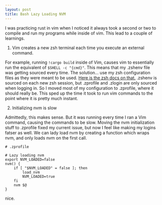 ```yaml
---
layout: post
title: Bash Lazy Loading NVM
---
```


I was practicing rust in vim when I noticed it always took a second or two to compile and run my programs while inside of vim. This lead to a couple of learnings.

1) Vim creates a new zsh terminal each time you execute an external command.

For example, running `!cargo build` inside of Vim, causes vim to essentially run the equivalent of `$SHELL -c "{cmd}"`. This means that my .zshenv file was getting sourced every time. The solution... use my zsh configuration files as they were meant to be used. [Here is the zsh docs on that.](http://zsh.sourceforge.net/FAQ/zshfaq03.html#l19) .zshenv is sourced on each new zsh session, but .zprofile and .zlogin are only sourced when logging in. So I moved most of my configuration to .zprofile, where it should really be. This sped up the time it took to run vim commands to the point where it is pretty much instant.

2) Initializing nvm is slow

Admittedly, this makes sense. But it was running every time I ran a Vim command, causing the commands to be slow. Moving the nvm initialization stuff to .zprofile fixed my current issue, but now I feel like making my logins fatser as well. We can lady load nvm by creating a function which wraps nvm, and only loads nvm on the first call.

```
# .zprofile

# Lazy loading nvm
export NVM_LOADED=false
nvm() {
    if [ "$NVM_LOADED" = false ]; then
        load_nvm
        NVM_LOADED=true
    fi
    nvm $@
}
```


nice.